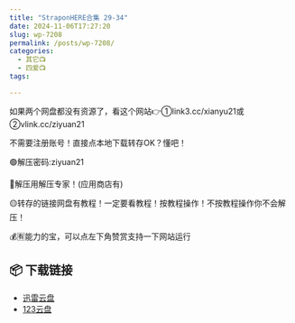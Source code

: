 ```yaml
---
title: "StraponHERE合集 29-34"
date: 2024-11-06T17:27:20
slug: wp-7208
permalink: /posts/wp-7208/
categories:
  - 其它📺
  - 四爱📺
tags:

---
```


如果两个网盘都没有资源了，看这个网站👉①link3.cc/xianyu21或②vlink.cc/ziyuan21

不需要注册账号！直接点本地下载转存OK？懂吧！

🟢解压密码:ziyuan21

🔵解压用解压专家！(应用商店有)

🟡转存的链接网盘有教程！一定要看教程！按教程操作！不按教程操作你不会解压！

💰🈶能力的宝，可以点左下角赞赏支持一下网站运行

## 📦 下载链接
- [迅雷云盘](https://blziyuan21.com/pay-download/7208?key=f9326f8b26&down_id=0)
- [123云盘](https://blziyuan21.com/pay-download/7208?key=f9326f8b26&down_id=1)

